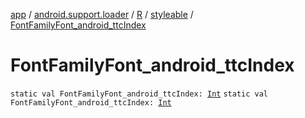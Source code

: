 [app](../../../index.md) / [android.support.loader](../../index.md) / [R](../index.md) / [styleable](index.md) / [FontFamilyFont_android_ttcIndex](./-font-family-font_android_ttc-index.md)

# FontFamilyFont_android_ttcIndex

`static val FontFamilyFont_android_ttcIndex: `[`Int`](https://kotlinlang.org/api/latest/jvm/stdlib/kotlin/-int/index.html)
`static val FontFamilyFont_android_ttcIndex: `[`Int`](https://kotlinlang.org/api/latest/jvm/stdlib/kotlin/-int/index.html)